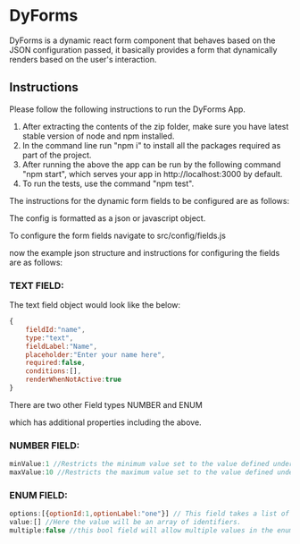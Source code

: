 # DyForms

DyForms is a dynamic react form component that behaves based on the JSON configuration passed, it basically provides a form  that dynamically renders based on the user's interaction.

## Instructions 
Please follow the following instructions to run the DyForms App.

1. After extracting the contents of the zip folder, make sure you have latest stable version of node and npm installed.
2. In the command line run "npm i" to install all the packages required as part of the project.
3. After running the above the app can be run by the following command "npm start", which serves your app in http://localhost:3000 by default.
4. To run the tests, use the command "npm test".

The instructions for the dynamic form fields to be configured are as follows:

The config is formatted as a json or javascript object.

To configure the form fields navigate to src/config/fields.js

now the example json structure and instructions for configuring the fields are as follows:

### TEXT FIELD:

The text field object would look like the below:
```javascript
{
    fieldId:"name",
    type:"text",
    fieldLabel:"Name",
    placeholder:"Enter your name here",
    required:false,
    conditions:[],
    renderWhenNotActive:true
}
```

There are two other Field types NUMBER and ENUM

which has additional properties including the above.

### NUMBER FIELD:

```javascript 
minValue:1 //Restricts the minimum value set to the value defined under this property, here its 1.
maxValue:10 //Restricts the maximum value set to the value defined under this property, here its 10.
```
### ENUM FIELD:

```javascript
options:[{optionId:1,optionLabel:"one"}] // This field takes a list of objects with props "optionId" which will be the value or identifier for the option and label will be the text that is rendered to the user.
value:[] //Here the value will be an array of identifiers.
multiple:false //this bool field will allow multiple values in the enum.
```
